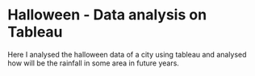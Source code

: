# Halloween - Data analysis on Tableau

Here I analysed the halloween data of a city using tableau and analysed how will be the rainfall in some area in future years.

